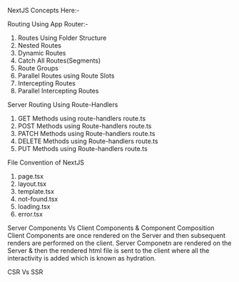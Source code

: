 NextJS Concepts Here:-

Routing Using App Router:-
1. Routes Using Folder Structure
2. Nested Routes
3. Dynamic Routes
4. Catch All Routes(Segments)
5. Route Groups
6. Parallel Routes using Route Slots
7. Intercepting Routes
8. Parallel Intercepting Routes

Server Routing Using Route-Handlers
1. GET Methods using route-handlers route.ts
2. POST Methods using Route-handlers route.ts
3. PATCH Methods using Route-handlers route.ts
4. DELETE Methods using Route-handlers route.ts
5. PUT Methods using Route-handlers route.ts

File Convention of NextJS
1. page.tsx
2. layout.tsx
3. template.tsx
4. not-found.tsx
5. loading.tsx
6. error.tsx

Server Components Vs Client Components & Component Composition
Client Components are once rendered on the Server and then subsequent renders are performed on the client.
Server Componetn are rendered on the Server & then the rendered html file is sent to the client where all the interactivity is added which is known as hydration.

CSR Vs SSR


